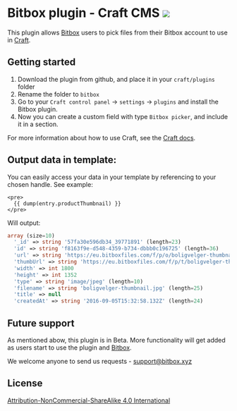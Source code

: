 # Bitbox plugin - Craft CMS ![](https://img.shields.io/badge/status-beta-orange.svg)

This plugin allows [Bitbox](https://bitbox.xyz) users to pick files from their Bitbox account to use in [Craft](https://craftcms.com/).


## Getting started

1. Download the plugin from github, and place it in your `craft/plugins` folder
2. Rename the folder to `bitbox`
3. Go to your `Craft control panel` -> `settings` -> `plugins` and install the Bitbox plugin.
4. Now you can create a custom field with type `Bitbox picker`, and include it in a section.

For more information about how to use Craft, see the [Craft docs](https://craftcms.com/docs/introduction).


## Output data in template:

You can easily access your data in your template by referencing to your chosen handle. See example:

```twig
<pre>
  {{ dump(entry.productThumbnail) }}
</pre>

``` 

Will output:

```php
array (size=10)
  '_id' => string '57fa30e596db34_39771891' (length=23)
  'id' => string 'f8163f9e-d548-4359-b734-dbbb0c196725' (length=36)
  'url' => string 'https://eu.bitboxfiles.com/f/p/o/boligvelger-thumbnail___1473089573298.jpg' (length=74)
  'thumbUrl' => string 'https://eu.bitboxfiles.com/f/p/t/boligvelger-thumbnail___1473089573298.jpg' (length=74)
  'width' => int 1800
  'height' => int 1352
  'type' => string 'image/jpeg' (length=10)
  'filename' => string 'boligvelger-thumbnail.jpg' (length=25)
  'title' => null
  'createdAt' => string '2016-09-05T15:32:58.132Z' (length=24)


``` 



## Future support

As mentioned abow, this plugin is in Beta. More functionality will get added as users start to use the plugin and [Bitbox](https://bitbox.xyz).

We welcome anyone to send us requests - [support@bitbox.xyz](mailto:support@bitbox.xyz)

## License

[Attribution-NonCommercial-ShareAlike 4.0 International](https://creativecommons.org/licenses/by-nc-sa/4.0/legalcode)